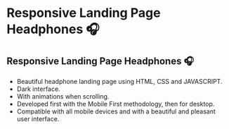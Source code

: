 # Responsive Landing Page Headphones 🎧
## Responsive Landing Page Headphones 🎧

- Beautiful headphone landing page using HTML, CSS and JAVASCRIPT.
- Dark interface.
- With animations when scrolling.
- Developed first with the Mobile First methodology, then for desktop.
- Compatible with all mobile devices and with a beautiful and pleasant user interface.

